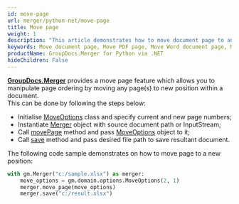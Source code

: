 ```yaml
---
id: move-page
url: merger/python-net/move-page
title: Move page
weight: 1
description: "This article demonstrates how to move document page to another position within PDF, Word, Excel, PowerPoint document using GroupDocs.Merger for Python via .NET API."
keywords: Move document page, Move PDF page, Move Word document page, Move page to another position
productName: GroupDocs.Merger for Python via .NET
hideChildren: False
---
```

[**GroupDocs.Merger**](https://products.groupdocs.com/merger/python-net) provides a move page feature which allows you to manipulate page ordering by moving any page(s) to new position within a document.   
This can be done by following the steps below:

*   Initialise [MoveOptions](https://reference.groupdocs.com/net/merger/groupdocs.merger.domain.options/MoveOptions) class and specify current and new page numbers;
*   Instantiate [Merger](https://reference.groupdocs.com/net/merger/groupdocs.merger/Merger) object with source document path or InputStream;
*   Call [movePage](https://reference.groupdocs.com/merger/net/groupdocs.merger/merger/movepage/) method and pass [MoveOptions](https://reference.groupdocs.com/net/merger/groupdocs.merger.domain.options/MoveOptions) object to it;
*   Call [save](https://reference.groupdocs.com/merger/net/groupdocs.merger/merger/save) method and pass desired file path to save resultant document.

The following code sample demonstrates on how to move page to a new position:

```python
with gm.Merger("c:/sample.xlsx") as merger:
    move_options = gm.domain.options.MoveOptions(2, 1)
    merger.move_page(move_options)
    merger.save("c:/result.xlsx")
```
